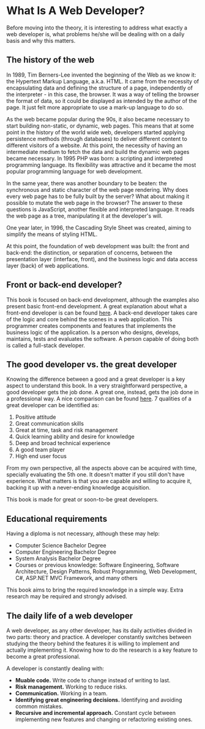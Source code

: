 # What Is A Web Developer?
  Before moving into the theory, it is interesting to address what exactly a web developer is, what problems he/she will be dealing with on a daily basis and why this matters.
## The history of the web
  In 1989, Tim Berners-Lee invented the beginning of the Web as we know it: the Hypertext Markup Language, a.k.a. HTML. It came from the necessity of encapsulating data and defining the structure of a page, independently of the interpreter - in this case, the browser. It was a way of telling the browser the format of data, so it could be displayed as intended by the author of the page. It just felt more appropriate to use a mark-up language to do so.
  
  As the web became popular during the 90s, it also became necessary to start building non-static, or dynamic, web pages. This means that at some point in the history of the world wide web, developers started applying persistence methods (through databases) to deliver different content to different visitors of a website. At this point, the necessity of having an intermediate medium to fetch the data and build the dynamic web pages became necessary. In 1995 PHP was born: a scripting and interpreted programming language. Its flexibility was attractive and it became the most popular programming language for web development.
  
  In the same year, there was another boundary to be beaten: the synchronous and static character of the web page rendering. Why does every web page has to be fully built by the server? What about making it possible to mutate the web page in the browser? The answer to these questions is JavaScript, another flexible and interpreted language. It reads the web page as a tree, manipulating it at the developer's will.
  
  One year later, in 1996, the Cascading Style Sheet was created, aiming to simplify the means of styling HTML.
  
  At this point, the foundation of web development was built: the front and back-end: the distinction, or separation of concerns, between the presentation layer (interface, front), and the business logic and data access layer (back) of web applications.
  
## Front or back-end developer?

  This book is focused on back-end development, although the examples also present basic front-end development. A great explanation about what a front-end developer is can be found [here](http://www.frontendhandbook.com/what-is-a-FD.html).
  A back-end developer takes care of the logic and core behind the scenes in a web application. This programmer creates components and features that implements the business logic of the application. Is a person who designs, develops, maintains, tests and evaluates the software.
  A person capable of doing both is called a full-stack developer.
  ## The good developer vs. the great developer
  Knowing the difference between a good and a great developer is a key aspect to understand this book. In a very straightforward perspective, a good developer gets the job done. A great one, instead, gets the job done in a professional way.
  A nice comparison can be found [here](https://www.quora.com/Whats-the-difference-between-a-good-developer-and-a-great-developer). 7 qualities of a great developer can be identified as:
  
  1. Positive attitude
  2. Great communication skills
  3. Great at time, task and risk management
  4. Quick learning ability and desire for knowledge
  5. Deep and broad technical experience
  6. A good team player
  7. High end user focus

From my own perspective, all the aspects above can be acquired with time, specially evaluating the 5th one. It doesn't matter if you still don't have experience. What matters is that you are capable and willing to acquire it, backing it up with a never-ending knowledge acquisition.

This book is made for great or soon-to-be great developers. 
  
## Educational requirements
Having a diploma is not necessary, although these may help:

* Computer Science Bachelor Degree
* Computer Engineering Bachelor Degree
* System Analysis Bachelor Degree
* Courses or previous knowledge: Software Engineering, Software Architecture, Design Patterns, Robust Programming, Web Development, C#, ASP.NET MVC Framework, and many others

This book aims to bring the required knowledge in a simple way. Extra research may be required and strongly advised.

## The daily life of a web developer
A web developer, as any other developer, has its daily activities divided in two parts: theory and practice. A developer constantly switches between studying the theory behind the features it is willing to implement and actually implementing it. Knowing how to do the research is a key feature to become a great professional.

A developer is constantly dealing with:

* **Muable code.** Write code to change instead of writing to last.
* **Risk management.** Working to reduce risks.
* **Communication.** Working in a team.
* **Identifying great engineering decisions.** Identifying and avoiding common mistakes.
* **Recursive and incremental approach.** Constant cycle between implementing new features and changing or refactoring existing ones.

